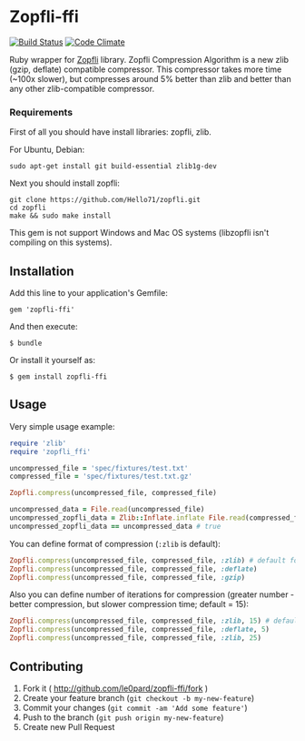 # Zopfli-ffi

[![Build Status](https://travis-ci.org/le0pard/zopfli-ffi.svg?branch=master)](https://travis-ci.org/le0pard/zopfli-ffi)
[![Code Climate](https://codeclimate.com/github/le0pard/zopfli-ffi/badges/gpa.svg)](https://codeclimate.com/github/le0pard/zopfli-ffi)

Ruby wrapper for [Zopfli](https://code.google.com/p/zopfli/) library. Zopfli Compression Algorithm is a new zlib (gzip, deflate) compatible compressor. This compressor takes more time (~100x slower), but compresses around 5% better than zlib and better than any other zlib-compatible compressor.

### Requirements

First of all you should have install libraries: zopfli, zlib.

For Ubuntu, Debian:

    sudo apt-get install git build-essential zlib1g-dev

Next you should install zopfli:

    git clone https://github.com/Hello71/zopfli.git
    cd zopfli
    make && sudo make install


This gem is not support Windows and Mac OS systems (libzopfli isn't compiling on this systems).

## Installation

Add this line to your application's Gemfile:

    gem 'zopfli-ffi'

And then execute:

    $ bundle

Or install it yourself as:

    $ gem install zopfli-ffi

## Usage

Very simple usage example:

```ruby
require 'zlib'
require 'zopfli_ffi'

uncompressed_file = 'spec/fixtures/test.txt'
compressed_file = 'spec/fixtures/test.txt.gz'

Zopfli.compress(uncompressed_file, compressed_file)

uncompressed_data = File.read(uncompressed_file)
uncompressed_zopfli_data = Zlib::Inflate.inflate File.read(compressed_file)
uncompressed_zopfli_data == uncompressed_data # true
```

You can define format of compression (`:zlib` is default):

```ruby
Zopfli.compress(uncompressed_file, compressed_file, :zlib) # default format
Zopfli.compress(uncompressed_file, compressed_file, :deflate)
Zopfli.compress(uncompressed_file, compressed_file, :gzip)
```

Also you can define number of iterations for compression (greater number - better compression, but slower compression time; default = 15):

```ruby
Zopfli.compress(uncompressed_file, compressed_file, :zlib, 15) # default format
Zopfli.compress(uncompressed_file, compressed_file, :deflate, 5)
Zopfli.compress(uncompressed_file, compressed_file, :zlib, 25)
```

## Contributing

1. Fork it ( http://github.com/le0pard/zopfli-ffi/fork )
2. Create your feature branch (`git checkout -b my-new-feature`)
3. Commit your changes (`git commit -am 'Add some feature'`)
4. Push to the branch (`git push origin my-new-feature`)
5. Create new Pull Request
